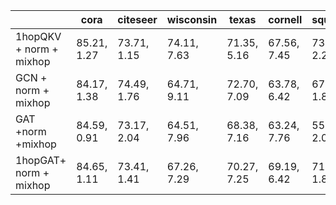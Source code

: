 
|                         | cora        | citeseer    | wisconsin   | texas       | cornell     | squirrel    | chameleon   |
| ----------------------- | ----------- | ----------- | ----------- | ----------- | ----------- | ----------- | ----------- |
| 1hopQKV + norm + mixhop | 85.21, 1.27 | 73.71, 1.15 | 74.11, 7.63 | 71.35, 5.16 | 67.56, 7.45 | 73.59, 2.26 | 78.71, 1.48 |
| GCN + norm + mixhop     | 84.17, 1.38 | 74.49, 1.76 | 64.71, 9.11 | 72.70, 7.09 | 63.78, 6.42 | 67.31, 1.84 | 76.10, 1.01 |
| GAT  +norm +mixhop      | 84.59, 0.91 | 73.17, 2.04 | 64.51, 7.96 | 68.38, 7.16 | 63.24, 7.76 | 55.83, 2.01 | 68.55, 1.82 |
| 1hopGAT+ norm + mixhop  | 84.65, 1.11 | 73.41, 1.41 | 67.26, 7.29 | 70.27, 7.25 | 69.19, 6.42 | 71.66, 1.84 | 78.05, 1.2  |

